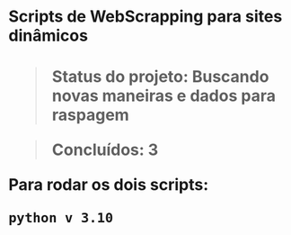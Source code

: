 <h1> Scripts de WebScrapping para sites dinâmicos <h1>
 
> Status do projeto: Buscando novas maneiras e dados para raspagem

 
> Concluídos: 3
  
 Para rodar os dois scripts:
  
  ```
  python v 3.10
  ```

